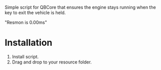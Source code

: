 Simple script for QBCore that ensures the engine stays running when the key to exit the vehicle is held.

"Resmon is 0.00ms"

# Installation 
1. Install script.
2. Drag and drop to your resource folder.
   
